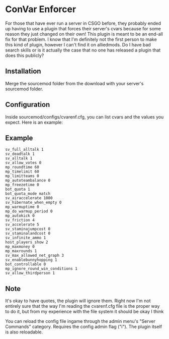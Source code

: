 # ConVar Enforcer

For those that have ever run a server in CSGO before, they probably ended up having to use a plugin that forces their server's cvars because for some reason they just changed on their own! This plugin is meant to be an end-all fix for that problem. I know that I'm definitely not the first person to make this kind of plugin, however I can't find it on alliedmods. Do I have bad search skills or is it actually the case that no one has released a plugin that does this publicly?

## Installation
Merge the sourcemod folder from the download with your server's sourcemod folder.

## Configuration
Inside sourcemod/configs/cvarenf.cfg, you can list cvars and the values you expect. Here is an example:

## Example
```
sv_full_alltalk 1
sv_deadtalk 1
sv_alltalk 1
sv_allow_votes 0
mp_roundtime 60
mp_timelimit 60
mp_limitteams 0
mp_autoteambalance 0
mp_freezetime 0
bot_quota 1
bot_quota_mode match
sv_airaccelerate 1000
sv_hibernate_when_empty 0
mp_warmuptime 0
mp_do_warmup_period 0
mp_autokick 0
sv_friction 4
sv_accelerate 5
sv_staminajumpcost 0
sv_staminalandcost 0
sv_infinite_ammo 1
host_players_show 2
mp_maxmoney 0
mp_maxrounds 1
sv_max_allowed_net_graph 3
sv_enablebunnyhopping 1
bot_controllable 0
mp_ignore_round_win_conditions 1
sv_allow_thirdperson 1
```

## Note
It's okay to have quotes, the plugin will ignore them. Right now I'm not entirely sure that the way I'm reading the cvarenf.cfg file is the proper way to do it, but from my experience with the file system it should be okay I think 

You can reload the config file ingame through the admin menu's "Server Commands" category. Requires the config admin flag ("i"). The plugin itself is also reloadable.
